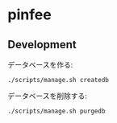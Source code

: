 pinfee
======


## Development

データベースを作る:

```
./scripts/manage.sh createdb
```

データベースを削除する:

```
./scripts/manage.sh purgedb
```
